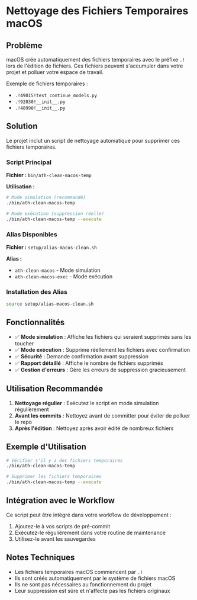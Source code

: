 # Nettoyage des Fichiers Temporaires macOS

## Problème

macOS crée automatiquement des fichiers temporaires avec le préfixe `.!` lors de l'édition de fichiers. Ces fichiers peuvent s'accumuler dans votre projet et polluer votre espace de travail.

Exemple de fichiers temporaires :
- `.!49015!test_continue_models.py`
- `.!92030!__init__.py`
- `.!48990!__init__.py`

## Solution

Le projet inclut un script de nettoyage automatique pour supprimer ces fichiers temporaires.

### Script Principal

**Fichier :** `bin/ath-clean-macos-temp`

**Utilisation :**
```bash
# Mode simulation (recommandé)
./bin/ath-clean-macos-temp

# Mode exécution (suppression réelle)
./bin/ath-clean-macos-temp --execute
```

### Alias Disponibles

**Fichier :** `setup/alias-macos-clean.sh`

**Alias :**
- `ath-clean-macos` - Mode simulation
- `ath-clean-macos-exec` - Mode exécution

### Installation des Alias

```bash
source setup/alias-macos-clean.sh
```

## Fonctionnalités

- ✅ **Mode simulation** : Affiche les fichiers qui seraient supprimés sans les toucher
- ✅ **Mode exécution** : Supprime réellement les fichiers avec confirmation
- ✅ **Sécurité** : Demande confirmation avant suppression
- ✅ **Rapport détaillé** : Affiche le nombre de fichiers supprimés
- ✅ **Gestion d'erreurs** : Gère les erreurs de suppression gracieusement

## Utilisation Recommandée

1. **Nettoyage régulier** : Exécutez le script en mode simulation régulièrement
2. **Avant les commits** : Nettoyez avant de committer pour éviter de polluer le repo
3. **Après l'édition** : Nettoyez après avoir édité de nombreux fichiers

## Exemple d'Utilisation

```bash
# Vérifier s'il y a des fichiers temporaires
./bin/ath-clean-macos-temp

# Supprimer les fichiers temporaires
./bin/ath-clean-macos-temp --execute
```

## Intégration avec le Workflow

Ce script peut être intégré dans votre workflow de développement :

1. Ajoutez-le à vos scripts de pré-commit
2. Exécutez-le régulièrement dans votre routine de maintenance
3. Utilisez-le avant les sauvegardes

## Notes Techniques

- Les fichiers temporaires macOS commencent par `.!`
- Ils sont créés automatiquement par le système de fichiers macOS
- Ils ne sont pas nécessaires au fonctionnement du projet
- Leur suppression est sûre et n'affecte pas les fichiers originaux

